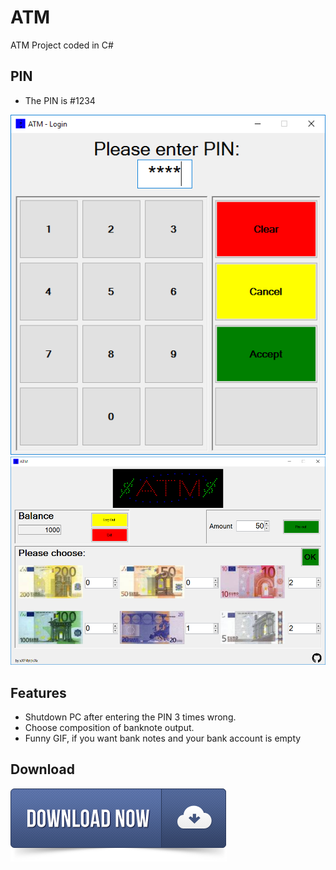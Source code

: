 # ATM
ATM Project coded in C#

PIN
--------
* The PIN is #1234

![Login](/images/login.png?raw=true "Login Panel")
![ATM](/images/atm1.png?raw=true "ATM")

Features
--------
* Shutdown PC after entering the PIN 3 times wrong.
* Choose composition of banknote output.
* Funny GIF, if you want bank notes and your bank account is empty

Download
--------
[<img src="/images/dl-button.png">](https://github.com/xXP4trickXx/ATM/releases/latest)

